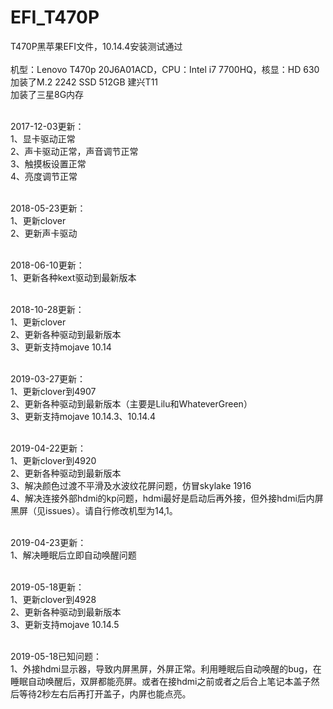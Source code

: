# EFI_T470P
T470P黑苹果EFI文件，10.14.4安装测试通过</br>
</br>
机型：Lenovo T470p 20J6A01ACD，CPU：Intel i7 7700HQ，核显：HD 630</br>
加装了M.2 2242 SSD 512GB 建兴T11</br>
加装了三星8G内存</br>
</br>

2017-12-03更新：</br>
1、显卡驱动正常</br>
2、声卡驱动正常，声音调节正常</br>
3、触摸板设置正常</br>
4、亮度调节正常</br>
</br>

2018-05-23更新：</br>
1、更新clover</br>
2、更新声卡驱动</br>
</br>

2018-06-10更新：</br>
1、更新各种kext驱动到最新版本</br>
</br>

2018-10-28更新：</br>
1、更新clover</br>
2、更新各种驱动到最新版本</br>
3、更新支持mojave 10.14</br>
</br>


2019-03-27更新：</br>
1、更新clover到4907</br>
2、更新各种驱动到最新版本（主要是Lilu和WhateverGreen）</br>
3、更新支持mojave 10.14.3、10.14.4</br>
</br>

2019-04-22更新：</br>
1、更新clover到4920</br>
2、更新各种驱动到最新版本</br>
3、解决颜色过渡不平滑及水波纹花屏问题，仿冒skylake 1916</br>
4、解决连接外部hdmi的kp问题，hdmi最好是启动后再外接，但外接hdmi后内屏黑屏（见issues）。请自行修改机型为14,1。</br>
</br>

2019-04-23更新：</br>
1、解决睡眠后立即自动唤醒问题</br>
</br>

2019-05-18更新：</br>
1、更新clover到4928</br>
2、更新各种驱动到最新版本</br>
3、更新支持mojave 10.14.5</br>
</br>

2019-05-18已知问题：</br>
1、外接hdmi显示器，导致内屏黑屏，外屏正常。利用睡眠后自动唤醒的bug，在睡眠自动唤醒后，双屏都能亮屏。或者在接hdmi之前或者之后合上笔记本盖子然后等待2秒左右后再打开盖子，内屏也能点亮。</br>
</br>
